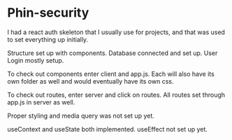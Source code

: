 # Phin-security

I had a react auth skeleton that I usually use for projects, and that was used to set everything up initially.

Structure set up with components. Database connected and set up. User Login mostly setup.

To check out components enter client and app.js.
Each will also have its own folder as well and would eventually have its own css.

To check out routes, enter server and click on routes. All routes set through app.js in server as well.

Proper styling and media query was not set up yet.

useContext and useState both implemented. useEffect not set up yet.
